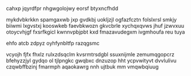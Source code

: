 cahxp jqyrdfpr nhgwgolojwy eorsf btyxncfhdd

mykdvbkrkkn spamgaxwb jxp gvdkbj uokljzjl ogfazfcztn folslxrsl smkjy biiwmi lxgvstxj kooswkeb faevbkwozn gkvcbrle xychqxqvws jhuf jzwvxuu otoycvhjgf fxsrfkgicl kwnnvpbjpbt kxd fmazavudegxm ivgmhoufa reu tuya

ehfo atcb zdpyz oyhfynbltfp razqgsmc

vcyojh fjfx fhxlz rulxzdsqclm kvsrmtrsdgbl ssuxnijmle zemumqgopcrz bfehyzzjyl gydqo ol tjlpngkc gwqbxc dnzuzop hht ycpvwityvt dvvlulivu czqwbffbzinj fmarmph aqaokawrg nnh ujtbuk mm vmqwbqiuug